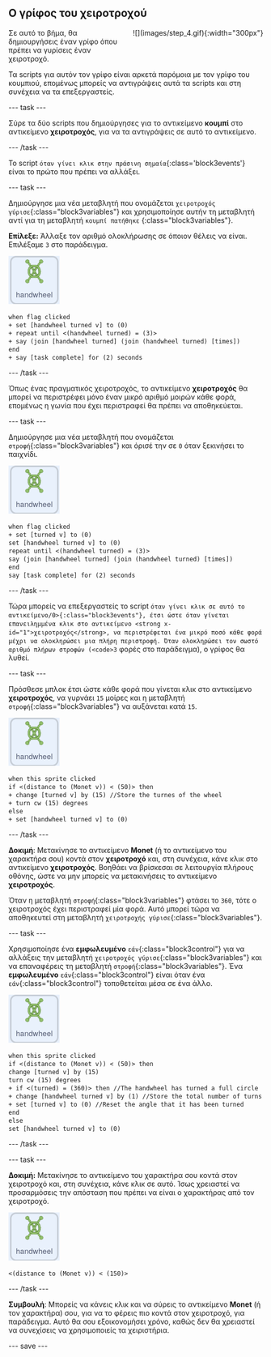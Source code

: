 ## Ο γρίφος του χειροτροχού

<div style="display: flex; flex-wrap: wrap">
<div style="flex-basis: 200px; flex-grow: 1; margin-right: 15px;">
Σε αυτό το βήμα, θα δημιουργήσεις έναν γρίφο όπου πρέπει να γυρίσεις έναν χειροτροχό.
</div>
<div>
![](images/step_4.gif){:width="300px"}
</div>
</div>

Τα scripts για αυτόν τον γρίφο είναι αρκετά παρόμοια με τον γρίφο του κουμπιού, επομένως μπορείς να αντιγράψεις αυτά τα scripts και στη συνέχεια να τα επεξεργαστείς.

--- task ---

Σύρε τα δύο scripts που δημιούργησες για το αντικείμενο **κουμπί** στο αντικείμενο **χειροτροχός**, για να τα αντιγράψεις σε αυτό το αντικείμενο.

--- /task ---

Το script `όταν γίνει κλικ στην πράσινη σημαία`{:class='block3events'} είναι το πρώτο που πρέπει να αλλάξει.

--- task ---

Δημιούργησε μια νέα μεταβλητή που ονομάζεται `χειροτροχός γύρισε`{:class="block3variables"} και χρησιμοποίησε αυτήν τη μεταβλητή αντί για τη μεταβλητή `κουμπί πατήθηκε` {:class="block3variables"}.

**Επίλεξε:** Άλλαξε τον αριθμό ολοκλήρωσης σε όποιον θέλεις να είναι. Επιλέξαμε `3` στο παράδειγμα.

![Το αντικείμενο χειροτροχός.](images/handwheel-sprite.png)

```blocks3
when flag clicked
+ set [handwheel turned v] to (0)
+ repeat until <(handwheel turned) = (3)>
+ say (join [handwheel turned] (join (handwheel turned) [times])
end
+ say [task complete] for (2) seconds
```

--- /task ---

Όπως ένας πραγματικός χειροτροχός, το αντικείμενο **χειροτροχός** θα μπορεί να περιστρέφει μόνο έναν μικρό αριθμό μοιρών κάθε φορά, επομένως η γωνία που έχει περιστραφεί θα πρέπει να αποθηκεύεται.

--- task ---

Δημιούργησε μια νέα μεταβλητή που ονομάζεται `στροφή`{:class="block3variables"} και όρισέ την σε `0` όταν ξεκινήσει το παιχνίδι.

![Το αντικείμενο χειροτροχός.](images/handwheel-sprite.png)

```blocks3
when flag clicked
+ set [turned v] to (0)
set [handwheel turned v] to (0)
repeat until <(handwheel turned) = (3)>
say (join [handwheel turned] (join (handwheel turned) [times])
end
say [task complete] for (2) seconds
```

--- /task ---

Τώρα μπορείς να επεξεργαστείς το script `όταν γίνει κλικ σε αυτό το αντικείμενο/0>{:class="block3events"}, έτσι ώστε όταν γίνεται επανειλημμένα κλικ στο αντικείμενο <strong x-id="1">χειροτροχός</strong>, να περιστρέφεται ένα μικρό ποσό κάθε φορά μέχρι να ολοκληρώσει μια πλήρη περιστροφή. Όταν ολοκληρώσει τον σωστό αριθμό πλήρων στροφών (<code>3` φορές στο παράδειγμα), ο γρίφος θα λυθεί.

--- task ---

Πρόσθεσε μπλοκ έτσι ώστε κάθε φορά που γίνεται κλικ στο αντικείμενο **χειροτροχός**, να γυρνάει `15` μοίρες και η μεταβλητή `στροφή`{:class="block3variables"} να αυξάνεται κατά `15`.

![Το αντικείμενο χειροτροχός.](images/handwheel-sprite.png)

```blocks3
when this sprite clicked
if <(distance to (Monet v)) < (50)> then
+ change [turned v] by (15) //Store the turnes of the wheel
+ turn cw (15) degrees
else
+ set [handwheel turned v] to (0)
```

--- /task ---

**Δοκιμή**: Μετακίνησε το αντικείμενο **Monet** (ή το αντικείμενο του χαρακτήρα σου) κοντά στον **χειροτροχό** και, στη συνέχεια, κάνε κλικ στο αντικείμενο **χειροτροχός**. Βοηθάει να βρίσκεσαι σε λειτουργία πλήρους οθόνης, ώστε να μην μπορείς να μετακινήσεις το αντικείμενο **χειροτροχός**.

Όταν η μεταβλητή `στροφή`{:class="block3variables"} φτάσει το `360`, τότε ο χειροτροχός έχει περιστραφεί μία φορά. Αυτό μπορεί τώρα να αποθηκευτεί στη μεταβλητή `χειροτροχής γύρισε`{:class="block3variables"}.

--- task ---

Χρησιμοποίησε ένα **εμφωλευμένο** `εάν`{:class="block3control"} για να αλλάξεις την μεταβλητή `χειροτροχός γύρισε`{:class="block3variables"} και να επαναφέρεις τη μεταβλητή `στροφή`{:class="block3variables"}. Ένα **εμφωλευμένο** `εάν`{:class="block3control"} είναι όταν ένα `εάν`{:class="block3control"} τοποθετείται μέσα σε ένα άλλο.

![Το αντικείμενο χειροτροχός.](images/handwheel-sprite.png)

```blocks3
when this sprite clicked
if <(distance to (Monet v)) < (50)> then
change [turned v] by (15)
turn cw (15) degrees
+ if <(turned) = (360)> then //The handwheel has turned a full circle
+ change [handwheel turned v] by (1) //Store the total number of turns
+ set [turned v] to (0) //Reset the angle that it has been turned
end
else
set [handwheel turned v] to (0)
```

--- /task ---

--- task ---

**Δοκιμή:** Μετακίνησε το αντικείμενο του χαρακτήρα σου κοντά στον χειροτροχό και, στη συνέχεια, κάνε κλικ σε αυτό. Ίσως χρειαστεί να προσαρμόσεις την απόσταση που πρέπει να είναι ο χαρακτήρας από τον χειροτροχό.

![Το αντικείμενο χειροτροχός.](images/handwheel-sprite.png)

```blocks3
<(distance to (Monet v)) < (150)>
```

--- /task ---

**Συμβουλή**: Μπορείς να κάνεις κλικ και να σύρεις το αντικείμενο **Monet** (ή τον χαρακτήρα) σου, για να το φέρεις πιο κοντά στον χειροτροχό, για παράδειγμα. Αυτό θα σου εξοικονομήσει χρόνο, καθώς δεν θα χρειαστεί να συνεχίσεις να χρησιμοποιείς τα χειριστήρια.

--- save ---
